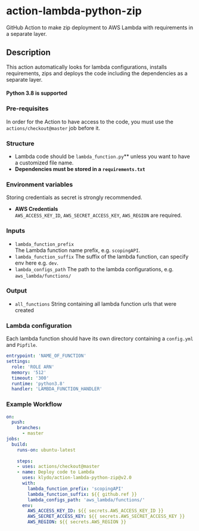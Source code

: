 # action-lambda-python-zip
GitHub Action to make zip deployment to AWS Lambda with requirements in a separate layer.

## Description
This action automatically looks for lambda configurations, installs requirements, zips and deploys the code including the dependencies as a separate layer.

#### Python 3.8 is supported

### Pre-requisites
In order for the Action to have access to the code, you must use the `actions/checkout@master` job before it. 

### Structure
- Lambda code should be `lambda_function.py`** unless you want to have a customized file name.
- **Dependencies must be stored in a `requirements.txt`**

### Environment variables
Storing credentials as secret is strongly recommended. 

- **AWS Credentials**  
    `AWS_ACCESS_KEY_ID`, `AWS_SECRET_ACCESS_KEY`, `AWS_REGION` are required.

### Inputs
- `lambda_function_prefix`  
    The Lambda function name prefix, e.g. `scopingAPI`.
- `lambda_function_suffix`
    The suffix of the lambda function, can specify env here e.g. `dev`.
- `lambda_configs_path`
    The path to the lambda configurations, e.g. `aws_lambda/functions/`
    
### Output
- `all_functions`
    String containing all lambda function urls that were created

### Lambda configuration
Each lambda function should have its own directory containing a `config.yml` and `Pipfile`.

```yaml
entrypoint: 'NAME_OF_FUNCTION'
settings:
  role: 'ROLE ARN'
  memory: '512'
  timeout: '300'
  runtime: 'python3.8'
  handler: 'LAMBDA_FUNCTION_HANDLER'
```

### Example Workflow
```yaml
on:
  push:
    branches:
      - master
jobs:
  build:
    runs-on: ubuntu-latest
    
    steps:
    - uses: actions/checkout@master
    - name: Deploy code to Lambda
      uses: klydo/action-lambda-python-zip@v2.0
      with:
        lambda_function_prefix: 'scopingAPI'
        lambda_function_suffix: ${{ github.ref }}
        lambda_configs_path: 'aws_lambda/functions/'
      env:
        AWS_ACCESS_KEY_ID: ${{ secrets.AWS_ACCESS_KEY_ID }}
        AWS_SECRET_ACCESS_KEY: ${{ secrets.AWS_SECRET_ACCESS_KEY }}
        AWS_REGION: ${{ secrets.AWS_REGION }}
```
